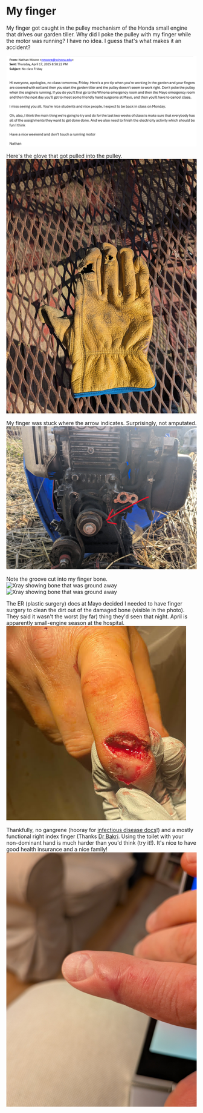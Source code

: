 # My finger

My finger got caught in the pulley mechanism of the Honda small engine that drives our garden tiller.  Why did I poke the pulley with my finger while the motor was running?  I have no idea.  I guess that's what makes it an accident?  

![The email I sent my students from the hospital](./finger/email.png)

Here's the glove that got pulled into the pulley.
![The glove that pulled my finger into the tiller pulley](./finger/glove.jpg)

My finger was stuck where the arrow indicates.  Surprisingly, not amputated.  
![Arrow showing where my finger got stuck](./finger/tiller.jpg)

Note the groove cut into my finger bone.
![Xray showing bone that was ground away](./finger/xray1.jpg)
![Xray showing bone that was ground away](./finger/xray2.jpg)

The ER (plastic surgery) docs at Mayo decided I needed to have finger surgery to clean the dirt out of the damaged bone (visible in the photo).  They said it wasn't the worst (by far) thing they'd seen that night.  April is apparently small-engine season at the hospital.  
![The end result of the plastic surgery residents in the ER.  Note the visible bone.](./finger/cleaned.PNG)

Thankfully, no gangrene (hooray for [infectious disease docs](https://www.mayoclinic.org/departments-centers/infectious-diseases/sections/overview/ovc-20456906)!) and a mostly functional right index finger (Thanks [Dr Bakri]( https://www.mayoclinic.org/biographies/bakri-karim-m-b-b-s/bio-20094522).  Using the toilet with your non-dominant hand is much harder than you'd think (try it!).  It's nice to have good health insurance and a nice family!  
![A few months later, pretty much normal finger](./finger/after.jpg)


